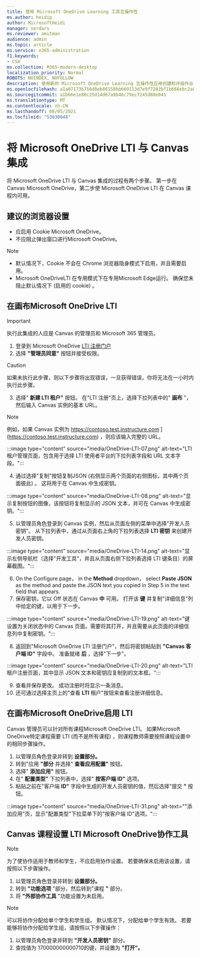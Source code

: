 ```yaml
---
title: 使用 Microsoft OneDrive Learning 工具互操作性
ms.author: heidip
author: MicrosoftHeidi
manager: serdars
ms.reviewer: amitman
audience: admin
ms.topic: article
ms.service: o365-administration
f1.keywords:
- CSH
ms.collection: M365-modern-desktop
localization_priority: Normal
ROBOTS: NOINDEX, NOFOLLOW
description: 使用新的 Microsoft OneDrive Learning 互操作性应用创建和评级作业、构建和选择课程内容，并实时协作处理文件。
ms.openlocfilehash: a1a07173b756d8eb86158bb669113d7e9f7202bf1b666ebc2a086f1aed732d2e
ms.sourcegitcommit: a1b66e1e80c25d14d67a9b46c79ec7245d88e045
ms.translationtype: MT
ms.contentlocale: zh-CN
ms.lasthandoff: 08/05/2021
ms.locfileid: "53830048"
---
```

# <a name="integrate-microsoft-onedrive-lti-with-canvas"></a>将 Microsoft OneDrive LTI 与 Canvas 集成

将 Microsoft OneDrive LTI 与 Canvas 集成的过程有两个步骤。 第一步在 Canvas Microsoft OneDrive，第二步使 Microsoft OneDrive LTI 在 Canvas 课程内可用。

## <a name="recommended-browser-settings"></a>建议的浏览器设置

- 应启用 Cookie Microsoft OneDrive。
- 不应阻止弹出窗口进行Microsoft OneDrive。

> [!NOTE]
> - 默认情况下，Cookie 不会在 Chrome 浏览器隐身模式下启用，并且需要启用。
> - Microsoft OneDriveLTI 在专用模式下在专用Microsoft Edge运行。 确保您未阻止默认情况下 (启用的 cookie) 。

## <a name="enable-microsoft-onedrive-lti-in-canvas"></a>在画布Microsoft OneDrive LTI

> [!IMPORTANT]
> 执行此集成的人应是 Canvas 的管理员和 Microsoft 365 管理员。

1. 登录到 Microsoft OneDrive <a href="https://onedrivelti.microsoft.com/admin" target="_blank">LTI 注册门户</a>
1. 选择 **"管理员同意"** 按钮并接受权限。

> [!CAUTION]
> 如果未执行此步骤，则以下步骤将出现错误，一旦获得错误，你将无法在一小时内执行此步骤。

3. 选择" **新建 LTI 租户"** 按钮。 在"LTI 注册"页上，选择下拉列表中的" **画布** "，然后输入 Canvas 实例的基本 URL。

> [!NOTE]
> 例如，如果 Canvas 实例为 https://contoso.test.instructure.com ] (https://contoso.test.instructure.com) ，则应该输入完整的 URL。

:::image type="content" source="media/OneDrive-LTI-07.png" alt-text="LTI 租户管理页面，包含用于选择 LTI 使用者平台的下拉列表字段和 URL 文本字段。":::

4. 通过选择"复制"按钮复制JSON (右侧显示两个页面的右侧图标，其中两个页面彼此) 。 这将用于在 Canvas 中生成密钥。

:::image type="content" source="media/OneDrive-LTI-08.png" alt-text="显示复制按钮的图像，该按钮将复制显示的 JSON 文本，并可在 Canvas 中生成密钥。":::

5. 以管理员角色登录到 Canvas 实例，然后从页面左侧的菜单中选择"开发人员密钥"。 从下拉列表中，通过从页面右上角的下拉列表选择 **LTI 密钥** 来创建开发人员密钥。

:::image type="content" source="media/OneDrive-LTI-14.png" alt-text="显示左侧导航栏（选择&quot;开发工具&quot;，并且从页面右侧下拉列表选择 LTI 键条目）的屏幕截图。":::

6. On the Configure page， in the **Method** dropdown， select **Paste JSON** as the method and paste the JSON text you copied in Step 5 in the text field that appears.
7. 保存密钥，它以 Off 状态在 Canvas **中** 可用。 打开该 **键** 并复制"详细信息"列中给定的键，以用于下一步。

:::image type="content" source="media/OneDrive-LTI-19.png" alt-text="键设置为关闭状态中的 Canvas 页面。需要将其打开，并且需要从此页面的详细信息列中复制密钥。":::

8. 返回到"Microsoft OneDrive LTI 注册门户"，然后将密钥粘贴到 **"Canvas 客户端 ID"** 字段中。 准备就绪 **后** ，选择"下一步"。

:::image type="content" source="media/OneDrive-LTI-20.png" alt-text="LTI 租户注册页面，其中显示 JSON 文本和密钥应复制到的文本框。":::

9. 查看并保存更改。 成功注册时将显示一条消息。
10. 还可通过选择主页上的"查看 **LTI** 租户"按钮来查看注册详细信息。

## <a name="enable-microsoft-onedrive-lti-in-canvas-courses"></a>在画布Microsoft OneDrive启用 LTI

Canvas 管理员可以针对所有课程Microsoft OneDrive LTI。 如果Microsoft OneDrive特定课程需要 LTI (而不是所有课程) ，则课程教师需要按照课程设置中的相同步骤操作。

1. 以管理员角色登录并转到 **设置部分。**
2. 转到"应用 **"部分** 并选择" **查看应用配置"** 按钮。
3. 选择" **添加应用"** 按钮。
4. 在" **配置类型"** 下拉列表中，选择" **按客户端 ID"** 选项。
5. 粘贴之前在"客户端 **ID"** 字段中生成的开发人员密钥的值，然后选择"提交 **"** 按钮。

:::image type="content" source="media/OneDrive-LTI-31.png" alt-text="&quot;添加应用&quot;页，显示&quot;配置类型&quot;下拉菜单下的&quot;按客户端 ID&quot;选项。":::

## <a name="collaboration-settings-for-microsoft-onedrive-lti-in-canvas-courses"></a>Canvas 课程设置 LTI Microsoft OneDrive协作工具

> [!NOTE]
> 为了使协作适用于教师和学生，不应启用协作设置。 若要确保未启用该设置，请按照以下步骤操作。

1. 以管理员角色登录并转到 **设置部分。**
1. 转到 **"功能选项** "部分，然后转到"课程 **"** 部分。
1. 将 **"外部协作工具** "功能设置为未启用。

> [!NOTE]
> 可以将协作分配给单个学生和学生组。 默认情况下，分配给单个学生有效。 若要能够将协作分配给学生组，请按照以下步骤操作：

1. 以管理员角色登录并转到 **"开发人员密钥"** 部分。
1. 查找值为 170000000000710的键，并设置为 **"打开"。**
